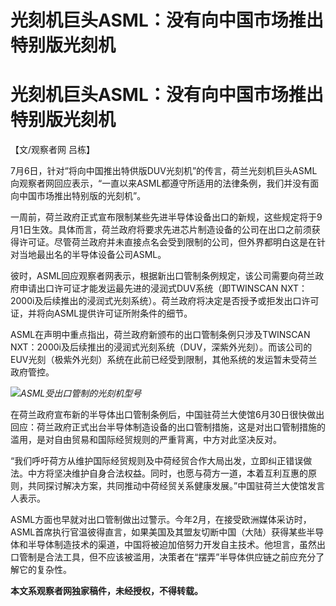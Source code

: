 # 光刻机巨头ASML：没有向中国市场推出特别版光刻机

# 光刻机巨头ASML：没有向中国市场推出特别版光刻机

【文/观察者网 吕栋】

7月6日，针对“将向中国推出特供版DUV光刻机”的传言，荷兰光刻机巨头ASML向观察者网回应表示，“一直以来ASML都遵守所适用的法律条例，我们并没有面向中国市场推出特别版的光刻机”。

一周前，荷兰政府正式宣布限制某些先进半导体设备出口的新规，这些规定将于9月1日生效。具体而言，荷兰政府将要求先进芯片制造设备的公司在出口之前须获得许可证。尽管荷兰政府并未直接点名会受到限制的公司，但外界都明白这是在针对当地最出名的半导体设备公司ASML。

彼时，ASML回应观察者网表示，根据新出口管制条例规定，该公司需要向荷兰政府申请出口许可证才能发运最先进的浸润式DUV系统（即TWINSCAN
NXT：2000i及后续推出的浸润式光刻系统）。荷兰政府将决定是否授予或拒发出口许可证，并将向ASML提供许可证所附条件的细节。

ASML在声明中重点指出，荷兰政府新颁布的出口管制条例只涉及TWINSCAN
NXT：2000i及后续推出的浸润式光刻系统（DUV，深紫外光刻）。而该公司的EUV光刻（极紫外光刻）系统在此前已经受到限制，其他系统的发运暂未受荷兰政府管控。

![](https://inews.gtimg.com/newsapp_bt/0/15812129754/1000)_ASML受出口管制的光刻机型号_

在荷兰政府宣布新的半导体出口管制条例后，中国驻荷兰大使馆6月30日很快做出回应：荷兰政府正式出台半导体制造设备的出口管制措施，这是对出口管制措施的滥用，是对自由贸易和国际经贸规则的严重背离，中方对此坚决反对。

“我们呼吁荷方从维护国际经贸规则及中荷经贸合作大局出发，立即纠正错误做法。中方将坚决维护自身合法权益。同时，也愿与荷方一道，本着互利互惠的原则，共同探讨解决方案，共同推动中荷经贸关系健康发展。”中国驻荷兰大使馆发言人表示。

ASML方面也早就对出口管制做出过警示。今年2月，在接受欧洲媒体采访时，ASML首席执行官温彼得直言，如果美国及其盟友切断中国（大陆）获得某些半导体和半导体制造技术的渠道，中国将被迫加倍努力开发自主技术。他坦言，虽然出口管制是合法工具，但不应该被滥用，决策者在“摆弄”半导体供应链之前应充分了解它的复杂性。

**本文系观察者网独家稿件，未经授权，不得转载。**

